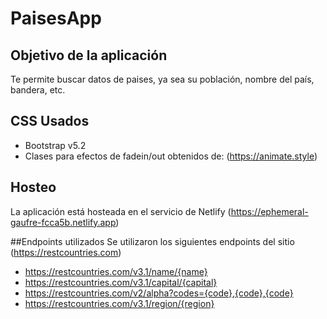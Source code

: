 # PaisesApp

## Objetivo de la aplicación
Te permite buscar datos de paises, ya sea su población, nombre del país, bandera, etc.

## CSS Usados
- Bootstrap v5.2
- Clases para efectos de fadein/out obtenidos de: (https://animate.style)

## Hosteo
La aplicación está hosteada en el servicio de Netlify (https://ephemeral-gaufre-fcca5b.netlify.app)

##Endpoints utilizados
Se utilizaron los siguientes endpoints del sitio (https://restcountries.com)
   - https://restcountries.com/v3.1/name/{name}
   - https://restcountries.com/v3.1/capital/{capital}
   - https://restcountries.com/v2/alpha?codes={code},{code},{code}
   - https://restcountries.com/v3.1/region/{region}